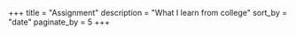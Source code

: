 +++
title = "Assignment"
description = "What I learn from college"
sort_by = "date"
paginate_by = 5
+++
